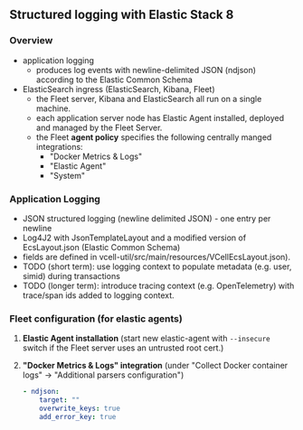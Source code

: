 ## Structured logging with Elastic Stack 8

### Overview

* application logging
  * produces log events with newline-delimited JSON (ndjson) according to the Elastic Common Schema
* ElasticSearch ingress (ElasticSearch, Kibana, Fleet)
  * the Fleet server, Kibana and ElasticSearch all run on a single machine.
  * each application server node has Elastic Agent installed, deployed and managed by the Fleet Server.
  * the Fleet **agent policy** specifies the following centrally manged integrations: 
    * "Docker Metrics & Logs"
    * "Elastic Agent"
    * "System"

### Application Logging

* JSON structured logging (newline delimited JSON) - one entry per newline
* Log4J2 with JsonTemplateLayout and a modified version of EcsLayout.json (Elastic Common Schema)
* fields are defined in vcell-util/src/main/resources/VCellEcsLayout.json).
* TODO (short term): use logging context to populate metadata (e.g. user, simid) during transactions
* TODO (longer term): introduce tracing context (e.g. OpenTelemetry) with trace/span ids added to logging context.

### Fleet configuration (for elastic agents)
1. **Elastic Agent installation** (start new elastic-agent with ```--insecure``` switch if the Fleet server uses an untrusted root cert.)

3. **"Docker Metrics & Logs" integration** (under "Collect Docker container logs" -> "Additional parsers configuration")
   ```yaml
   - ndjson:
       target: ""
       overwrite_keys: true
       add_error_key: true
   ```
